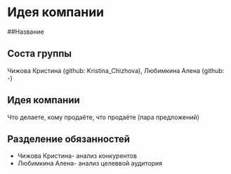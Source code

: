 # Идея компании

##Название



## Соста группы

Чижова Кристина (github: Kristina_Chizhova), Любимкина Алена (github: -)

## Идея компании

Что делаете, кому продаёте, что продаёте (пара предложений)

## Разделение обязанностей

- Чижова Кристина- анализ конкурентов
- Любимкина Алена- анализ целеввой аудитория
